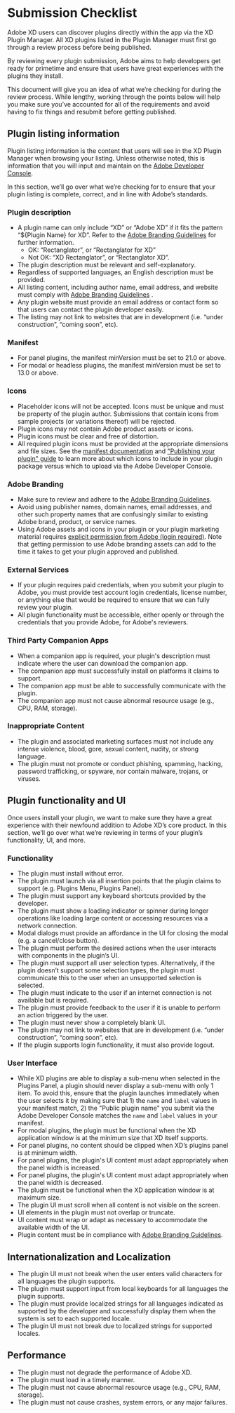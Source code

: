 # Submission Checklist

Adobe XD users can discover plugins directly within the app via the XD Plugin Manager. All XD plugins listed in the Plugin Manager must first go through a review process before being published.

By reviewing every plugin submission, Adobe aims to help developers get ready for primetime and ensure that users have great experiences with the plugins they install.

This document will give you an idea of what we’re checking for during the review process. While lengthy, working through the points below will help you make sure you’ve accounted for all of the requirements and avoid having to fix things and resubmit before getting published.

## Plugin listing information

Plugin listing information is the content that users will see in the XD Plugin Manager when browsing your listing. Unless otherwise noted, this is information that you will input and maintain on the [Adobe Developer Console](https://console.adobe.io/projects).

In this section, we’ll go over what we’re checking for to ensure that your plugin listing is complete, correct, and in line with Adobe’s standards.

### Plugin description

- A plugin name can only include “XD” or “Adobe XD” if it fits the pattern “\${Plugin Name} for XD”. Refer to the [Adobe Branding Guidelines](https://partners.adobe.com/content/dam/tep_assets/public/public_1/documents/Adobe-Creative-Cloud-Developer-Brand-Guide-062218.pdf) for further information.
  - OK: “Rectanglator”, or “Rectanglator for XD”
  - Not OK: “XD Rectanglator”, or “Rectanglator XD”.
- The plugin description must be relevant and self-explanatory.
- Regardless of supported languages, an English description must be provided.
- All listing content, including author name, email address, and website must comply with [Adobe Branding Guidelines](https://partners.adobe.com/content/dam/tep_assets/public/public_1/documents/Adobe-Creative-Cloud-Developer-Brand-Guide-062218.pdf) .
- Any plugin website must provide an email address or contact form so that users can contact the plugin developer easily.
- The listing may not link to websites that are in development (i.e. “under construction”, “coming soon”, etc).

### Manifest

- For panel plugins, the manifest minVersion must be set to 21.0 or above.
- For modal or headless plugins, the manifest minVersion must be set to 13.0 or above.

### Icons

- Placeholder icons will not be accepted. Icons must be unique and must be property of the plugin author. Submissions that contain icons from sample projects (or variations thereof) will be rejected.
- Plugin icons may not contain Adobe product assets or icons.
- Plugin icons must be clear and free of distortion.
- All required plugin icons must be provided at the appropriate dimensions and file sizes. See the [manifest documentation](/develop/plugin-development/plugin-structure/manifest-v3) and ["Publishing your plugin" guide](https://adobexdplatform.com/plugin-docs/distribution/how-to-submit-to-plugin-manager.html) to learn more about which icons to include in your plugin package versus which to upload via the Adobe Developer Console.

### Adobe Branding

- Make sure to review and adhere to the [Adobe Branding Guidelines](https://partners.adobe.com/content/dam/tep_assets/public/public_1/documents/Adobe-Creative-Cloud-Developer-Brand-Guide-062218.pdf).
- Avoid using publisher names, domain names, email addresses, and other such property names that are confusingly similar to existing Adobe brand, product, or service names.
- Using Adobe assets and icons in your plugin or your plugin marketing material requires [explicit permission from Adobe (login required)](https://partners.adobe.com/exchangeprogram/creativecloud/marketing.html). Note that getting permission to use Adobe branding assets can add to the time it takes to get your plugin approved and published.

### External Services

- If your plugin requires paid credentials, when you submit your plugin to Adobe, you must provide test account login credentials, license number, or anything else that would be required to ensure that we can fully review your plugin.
- All plugin functionality must be accessible, either openly or through the credentials that you provide Adobe, for Adobe's reviewers.

### Third Party Companion Apps

- When a companion app is required, your plugin's description must indicate where the user can download the companion app.
- The companion app must successfully install on platforms it claims to support.
- The companion app must be able to successfully communicate with the plugin.
- The companion app must not cause abnormal resource usage (e.g., CPU, RAM, storage).

### Inappropriate Content

- The plugin and associated marketing surfaces must not include any intense violence, blood, gore, sexual content, nudity, or strong language.
- The plugin must not promote or conduct phishing, spamming, hacking, password trafficking, or spyware, nor contain malware, trojans, or viruses.

## Plugin functionality and UI

Once users install your plugin, we want to make sure they have a great experience with their newfound addition to Adobe XD’s core product. In this section, we’ll go over what we’re reviewing in terms of your plugin’s functionality, UI, and more.

### Functionality

- The plugin must install without error.
- The plugin must launch via all insertion points that the plugin claims to support (e.g. Plugins Menu, Plugins Panel).
- The plugin must support any keyboard shortcuts provided by the developer.
- The plugin must show a loading indicator or spinner during longer operations like loading large content or accessing resources via a network connection.
- Modal dialogs must provide an affordance in the UI for closing the modal (e.g. a cancel/close button).
- The plugin must perform the desired actions when the user interacts with components in the plugin’s UI.
- The plugin must support all user selection types. Alternatively, if the plugin doesn’t support some selection types, the plugin must communicate this to the user when an unsupported selection is selected.
- The plugin must indicate to the user if an internet connection is not available but is required.
- The plugin must provide feedback to the user if it is unable to perform an action triggered by the user.
- The plugin must never show a completely blank UI.
- The plugin may not link to websites that are in development (i.e. “under construction”, “coming soon”, etc).
- If the plugin supports login functionality, it must also provide logout.

### User Interface

- While XD plugins are able to display a sub-menu when selected in the Plugins Panel, a plugin should never display a sub-menu with only 1 item. To avoid this, ensure that the plugin launches immediately when the user selects it by making sure that 1) the `name` and `label` values in your manifest match, 2) the "Public plugin name" you submit via the Adobe Developer Console matches the `name` and `label` values in your manifest.
- For modal plugins, the plugin must be functional when the XD application window is at the minimum size that XD itself supports.
- For panel plugins, no content should be clipped when XD’s plugins panel is at minimum width.
- For panel plugins, the plugin's UI content must adapt appropriately when the panel width is increased.
- For panel plugins, the plugin's UI content must adapt appropriately when the panel width is decreased.
- The plugin must be functional when the XD application window is at maximum size.
- The plugin UI must scroll when all content is not visible on the screen.
- UI elements in the plugin must not overlap or truncate.
- UI content must wrap or adapt as necessary to accommodate the available width of the UI.
- Plugin content must be in compliance with [Adobe Branding Guidelines](https://partners.adobe.com/content/dam/tep_assets/public/public_1/documents/Adobe-Creative-Cloud-Developer-Brand-Guide-062218.pdf).

## Internationalization and Localization

- The plugin UI must not break when the user enters valid characters for all languages the plugin supports.
- The plugin must support input from local keyboards for all languages the plugin supports.
- The plugin must provide localized strings for all languages indicated as supported by the developer and successfully display them when the system is set to each supported locale.
- The plugin UI must not break due to localized strings for supported locales.

## Performance

- The plugin must not degrade the performance of Adobe XD.
- The plugin must load in a timely manner.
- The plugin must not cause abnormal resource usage (e.g., CPU, RAM, storage).
- The plugin must not cause crashes, system errors, or any major failures.
